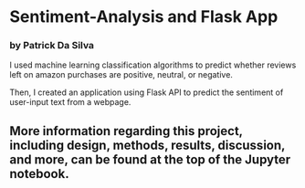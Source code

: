 # Sentiment-Analysis and Flask App
### by Patrick Da Silva
I used machine learning classification algorithms to predict whether reviews left on amazon purchases are positive, neutral, or negative.

Then, I created an application using Flask API to predict the sentiment of user-input text from a webpage.


## More information regarding this project, including design, methods, results, discussion, and more, can be found at the top of the Jupyter notebook.

